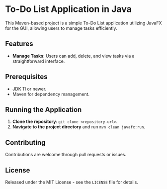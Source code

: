 # To-Do List Application in Java

This Maven-based project is a simple To-Do List application utilizing JavaFX for the GUI, allowing users to manage tasks efficiently.

## Features
- **Manage Tasks**: Users can add, delete, and view tasks via a straightforward interface.

## Prerequisites
- JDK 11 or newer.
- Maven for dependency management.

## Running the Application
1. **Clone the repository**: `git clone <repository-url>`.
2. **Navigate to the project directory** and run `mvn clean javafx:run`.

## Contributing
Contributions are welcome through pull requests or issues.

## License
Released under the MIT License - see the `LICENSE` file for details.
